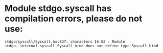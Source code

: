 # Module stdgo.syscall has compilation errors, please do not use:
```
stdgo/syscall/Syscall.hx:837: characters 16-52 : Module stdgo._internal.syscall.Syscall_bind does not define type Syscall_bind

```


